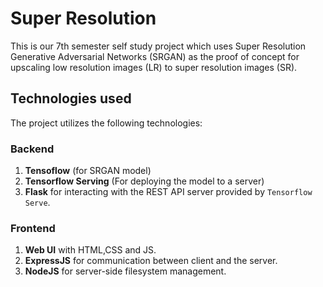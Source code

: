 # Super Resolution
This is our 7th semester self study project which uses Super Resolution Generative Adversarial Networks (SRGAN) as the proof of concept for upscaling low resolution images (LR) to super resolution images (SR).

## Technologies used
The project utilizes the following technologies:

### Backend
1. **Tensoflow** (for SRGAN model)
2. **Tensorflow Serving** (For deploying the model to a server)
3. **Flask** for interacting with the REST API server provided by `Tensorflow Serve`.

### Frontend
1. **Web UI** with HTML,CSS and JS.
2. **ExpressJS** for communication between client and the server.
3. **NodeJS** for server-side filesystem management.
